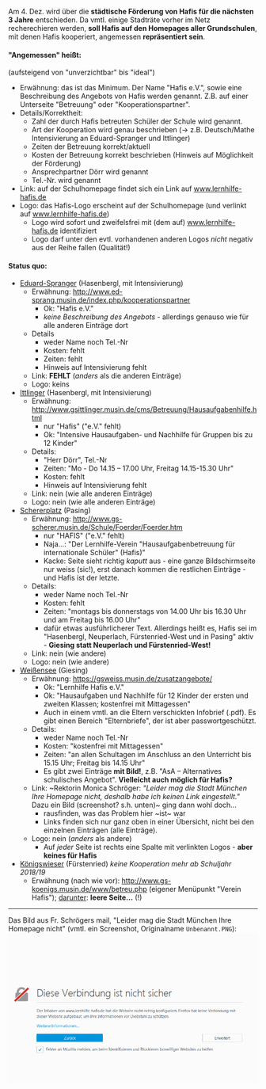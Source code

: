 Am 4. Dez. wird über die **städtische Förderung von Hafis für die nächsten 3 Jahre** entschieden.
Da vmtl. einige Stadträte vorher im Netz recherechieren werden, **soll Hafis auf
den Homepages aller Grundschulen**, mit denen Hafis kooperiert, angemessen
**repräsentiert sein**.

#### "Angemessen" heißt: ####
(aufsteigend von "unverzichtbar" bis "ideal")

- Erwähnung: das ist das Minimum. Der Name "Hafis e.V.", sowie eine Beschreibung
  des Angebots von Hafis werden genannt. Z.B. auf einer Unterseite "Betreuung" oder
  "Kooperationspartner".
- Details/Korrektheit:
  * Zahl der durch Hafis betreuten Schüler der Schule wird genannt.
  * Art der Kooperation wird genau beschrieben (-> z.B. Deutsch/Mathe Intensivierung an Eduard-Spranger und Ittlinger)
  * Zeiten der Betreuung korrekt/aktuell
  * Kosten der Betreuung korrekt beschrieben (Hinweis auf Möglichkeit der Förderung)
  * Ansprechpartner Dörr wird genannt
  * Tel.-Nr. wird genannt
- Link: auf der Schulhomepage findet sich ein Link auf www.lernhilfe-hafis.de
- Logo: das Hafis-Logo erscheint auf der Schulhomepage (und verlinkt auf www.lernhilfe-hafis.de)
  * Logo wird sofort und zweifelsfrei mit (dem auf) www.lernhilfe-hafis.de identifiziert
  * Logo darf unter den evtl. vorhandenen anderen Logos *nicht* negativ aus der Reihe fallen (Qualität!)

#### Status quo: ####

- [Eduard-Spranger](http://www.ed-sprang.musin.de/) (Hasenbergl, mit Intensivierung)
  * Erwähnung: http://www.ed-sprang.musin.de/index.php/kooperationspartner
    - Ok: "Hafis e.V."
    - *keine Beschreibung des Angebots* - allerdings genauso wie für alle anderen Einträge dort
  * Details
    - weder Name noch Tel.-Nr
    - Kosten: fehlt
    - Zeiten: fehlt
    - Hinweis auf Intensivierung fehlt
  * Link: **FEHLT** (*anders* als die anderen Einträge)
  * Logo: keins
- [Ittlinger](http://www.gsittlinger.musin.de/cms) (Hasenbergl, mit Intensivierung)
  * Erwähnung: http://www.gsittlinger.musin.de/cms/Betreuung/Hausaufgabenhilfe.html
    - nur "Hafis" ("e.V." fehlt)
    - Ok: "Intensive Hausaufgaben- und Nachhilfe für Gruppen bis zu 12 Kinder"
  * Details:
    - "Herr Dörr", Tel.-Nr
    - Zeiten: "Mo - Do 14.15 – 17.00 Uhr, Freitag 14.15-15.30 Uhr"
    - Kosten: fehlt
    - Hinweis auf Intensivierung fehlt
  * Link: nein (wie alle anderen Einträge)
  * Logo: nein (wie alle anderen Einträge)
- [Schererplatz](http://www.gs-scherer.musin.de/) (Pasing)
  * Erwähnung: http://www.gs-scherer.musin.de/Schule/Foerder/Foerder.htm
    - nur "HAFIS" ("e.V." fehlt)
    - Naja...: "Der Lernhilfe-Verein "Hausaufgabenbetreuung für internationale Schüler" (Hafis)"
    - Kacke: Seite sieht richtig *kaputt* aus - eine ganze Bildschirmseite nur weiss (sic!), erst danach kommen die restlichen Einträge - und Hafis ist der letzte.
  * Details:
    - weder Name noch Tel.-Nr
    - Kosten: fehlt
    - Zeiten: "montags bis donnerstags von 14.00 Uhr bis 16.30 Uhr und am Freitag bis 16.00 Uhr"
    - dafür etwas ausführlicherer Text. Allerdings heißt es, Hafis sei im "Hasenbergl, Neuperlach, Fürstenried-West und in Pasing" aktiv - **Giesing statt Neuperlach und Fürstenried-West!**
  * Link: nein (wie andere)
  * Logo: nein (wie andere)
- [Weißensee](https://gsweiss.musin.de/) (Giesing)
  * Erwähnung: https://gsweiss.musin.de/zusatzangebote/
    - Ok: "Lernhilfe Hafis e.V."
    - Ok: "Hausaufgaben und Nachhilfe für 12 Kinder der ersten und zweiten Klassen; kostenfrei mit Mittagessen"
    - Auch in einem vmtl. an die Eltern verschickten Infobrief (.pdf). Es gibt einen Bereich "Elternbriefe", der ist aber passwortgeschützt.
  * Details:
    - weder Name noch Tel.-Nr
    - Kosten: "kostenfrei mit Mittagessen"
    - Zeiten: "an allen Schultagen im Anschluss an den Unterricht bis 15.15 Uhr; Freitag bis 14.15 Uhr"
    - Es gibt zwei Einträge **mit Bild!**, z.B. "AsA – Alternatives schulisches Angebot". **Vielleicht auch möglich für Hafis?**
  * Link: ~Rektorin Monica Schröger: *"Leider mag die Stadt München Ihre Homepage nicht, deshalb habe ich keinen Link eingestellt."* Dazu ein Bild (screenshot? s.h. unten)~ ging dann wohl doch...
     - rausfinden, was das Problem hier ~ist~ war
     - Links finden sich nur ganz oben in einer Übersicht, nicht bei den einzelnen Einträgen (alle Einträge).
  * Logo: nein (*anders* als andere)
     - Auf *jeder* Seite ist rechts eine Spalte mit verlinkten Logos - **aber keines für Hafis**
- [Königswieser](http://www.gs-koenigs.musin.de) (Fürstenried) *keine Kooperation mehr ab Schuljahr 2018/19*
  * Erwähnung (nach wie vor): http://www.gs-koenigs.musin.de/www/betreu.php (eigener Menüpunkt "Verein Hafis"); [darunter](http://www.gs-koenigs.musin.de/www/betreu_hafis.php): **leere Seite...** (!)

---
Das Bild aus Fr. Schrögers mail, "Leider mag die Stadt München Ihre Homepage nicht" (vmtl. ein Screenshot, Originalname `Unbenannt.PNG`):
![Weißensee: "Stadt mag Ihre Homepage nicht"](i/Stadt-mag-Hafis-HP-nicht.png)
